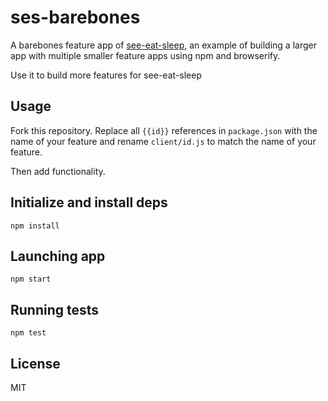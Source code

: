 # ses-barebones

A barebones feature app of [see-eat-sleep](https://github.com/thlorenz/see-eat-sleep), an example of building a larger app with multiple smaller
feature apps using npm and browserify.

Use it to build more features for see-eat-sleep

## Usage

Fork this repository. Replace all `{{id}}` references in `package.json` with the name of your feature and rename
`client/id.js` to match the name of your feature.

Then add functionality.

## Initialize and install deps
    
    npm install

## Launching app

    npm start

## Running tests

    npm test

## License

MIT
